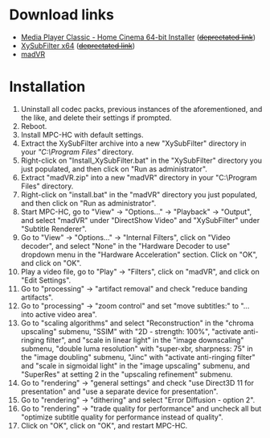 # Download links
- [Media Player Classic - Home Cinema 64-bit Installer](https://github.com/clsid2/mpc-hc/releases/latest) ([~~deprectated link~~](https://mpc-hc.org/downloads/))
- [XySubFilter x64](https://github.com/pinterf/xy-VSFilter/releases/latest)  ([~~deprectated link~~](https://github.com/Cyberbeing/xy-VSFilter/releases))
- [madVR](http://madshi.net/madVR.zip)

# Installation
1. Uninstall all codec packs, previous instances of the aforementioned, and the like, and delete their settings if prompted.
2.  Reboot.
3.  Install MPC-HC with default settings.
4.  Extract the XySubFilter archive into a new "XySubFilter" directory in your *"C:\Program Files"* directory.
5.  Right-click on "Install_XySubFilter.bat" in the "XySubFilter" directory you just populated, and then click on "Run as administrator".
6.  Extract "madVR.zip" into a new "madVR" directory in your "C:\Program Files" directory.
7.  Right-click on "install.bat" in the "madVR" directory you just populated, and then click on "Run as administrator".
8.  Start MPC-HC, go to "View" &rarr; "Options..." &rarr; "Playback" &rarr; "Output", and select "madVR" under "DirectShow Video"
    and "XySubFilter" under "Subtitle Renderer".
9.  Go to "View" &rarr; "Options..." &rarr; "Internal Filters", click on "Video decoder", and select "None" in the
    "Hardware Decoder to use" dropdown menu in the "Hardware Acceleration" section. Click on "OK", and click on "OK".
10. Play a video file, go to "Play" &rarr; "Filters", click on "madVR", and click on "Edit Settings".
11. Go to "processing" &rarr; "artifact removal" and check "reduce banding artifacts".
12. Go to "processing" &rarr; "zoom control" and set "move subtitles:" to "... into active video area".
13. Go to "scaling algorithms" and select "Reconstruction" in the "chroma upscaling" submenu, "SSIM" with "2D - strength: 100%",
    "activate anti-ringing filter", and "scale in linear light" in the "image downscaling" submenu, "double luma resolution" with
    "super-xbr, sharpness: 75" in the "image doubling" submenu, "Jinc" with "activate anti-ringing filter" and "scale in sigmoidal light"
    in the "image upscaling" submenu, and "SuperRes" at setting 2 in the "upscaling refinement" submenu.
14. Go to "rendering" &rarr; "general settings" and check "use Direct3D 11 for presentation" and "use a separate device for presentation".
15. Go to "rendering" &rarr; "dithering" and select "Error Diffusion - option 2".
16. Go to "rendering" &rarr; "trade quality for performance" and uncheck all but "optimize subtitle quality for performance instead of quality".
17. Click on "OK", click on "OK", and restart MPC-HC.
